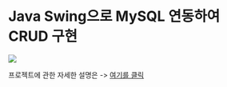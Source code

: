 # Java Swing으로 MySQL 연동하여 CRUD 구현

![](https://lazychoi.github.io/project/images/2022-12-25-11-00-41.png)

프로젝트에 관한 자세한 설명은 -> [여기를 클릭](https://lazychoi.github.io/project/2212_javaswing.html)
